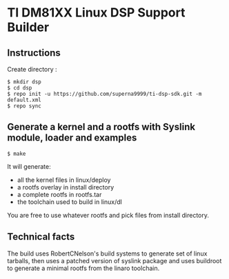 # TI DM81XX Linux DSP Support Builder #

## Instructions ##

Create directory :

```
$ mkdir dsp
$ cd dsp
$ repo init -u https://github.com/superna9999/ti-dsp-sdk.git -m default.xml
$ repo sync
```

## Generate a kernel and a rootfs with Syslink module, loader and examples ##

```
$ make
```

It will generate:
 * all the kernel files in linux/deploy
 * a rootfs overlay in install directory
 * a complete rootfs in rootfs.tar
 * the toolchain used to build in linux/dl

You are free to use whatever rootfs and pick files from install directory.

## Technical facts ##

The build uses RobertCNelson's build systems to generate set of linux tarballs, then uses a patched version of syslink package and uses buildroot to generate a minimal rootfs from the linaro toolchain.


